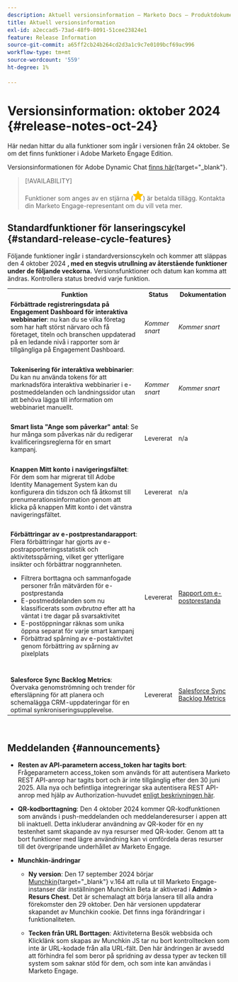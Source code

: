 ```yaml
---
description: Aktuell versionsinformation – Marketo Docs – Produktdokumentation
title: Aktuell versionsinformation
exl-id: a2eccad5-73ad-48f9-8091-51cee23824e1
feature: Release Information
source-git-commit: a65ff2cb24b264cd2d3a1c9c7e0109bcf69ac996
workflow-type: tm+mt
source-wordcount: '559'
ht-degree: 1%

---
```


# Versionsinformation: oktober 2024 {#release-notes-oct-24}

Här nedan hittar du alla funktioner som ingår i versionen från 24 oktober. Se om det finns funktioner i Adobe Marketo Engage Edition.

Versionsinformationen för Adobe Dynamic Chat [ finns här](/help/marketo/release-notes/dynamic-chat.md){target="_blank"}.

>[!AVAILABILITY]
>
>Funktioner som anges av en stjärna (![stjärna](assets/yellow-star.png)) är betalda tillägg. Kontakta din Marketo Engage-representant om du vill veta mer.

## Standardfunktioner för lanseringscykel {#standard-release-cycle-features}

Följande funktioner ingår i standardversionscykeln och kommer att släppas den 4 oktober 2024 **, med en stegvis utrullning av återstående funktioner under de följande veckorna.** Versionsfunktioner och datum kan komma att ändras. Kontrollera status bredvid varje funktion.

<table style="table-layout:auto"> 
 <tbody> 
  <tr> 
   <th style="width:65%">Funktion</th> 
   <th style="width:10%">Status</th>
   <th style="width:25%">Dokumentation</th>
  </tr>
    <tr> 
   <td><strong>Förbättrade registreringsdata på Engagement Dashboard för interaktiva webbinarier</strong>: nu kan du se vilka företag som har haft störst närvaro och få företaget, titeln och branschen uppdaterad på en ledande nivå i rapporter som är tillgängliga på Engagement Dashboard.</td> 
   <td><i>Kommer snart</i></td>
   <td><i>Kommer snart</i></td>
  </tr>
   <td> </td> 
   <td> </td>
   <td> </td>
  </tr>
  </tr>
    <tr> 
   <td><strong>Tokenisering för interaktiva webbinarier</strong>: Du kan nu använda tokens för att marknadsföra interaktiva webbinarier i e-postmeddelanden och landningssidor utan att behöva lägga till information om webbinariet manuellt.</td> 
   <td><i>Kommer snart</i></td>
   <td><i>Kommer snart</i></td>
  </tr>
  <tr> 
   <td> </td> 
   <td> </td>
   <td> </td>
  </tr>
  </tr>
   <tr> 
   <td><strong>Smart lista "Ange som påverkar" antal</strong>: Se hur många som påverkas när du redigerar kvalificeringsreglerna för en smart kampanj.</td> 
   <td>Levererat</td>
   <td>n/a</td>
  </tr>
  <tr> 
   <td> </td> 
   <td> </td>
   <td> </td>
  </tr>
  </tr>
   <tr> 
   <td><strong>Knappen Mitt konto i navigeringsfältet</strong>: För dem som har migrerat till Adobe Identity Management System kan du konfigurera din tidszon och få åtkomst till prenumerationsinformation genom att klicka på knappen Mitt konto i det vänstra navigeringsfältet.</td> 
   <td>Levererat</td>
   <td>n/a</td>
  </tr>
  <tr> 
   <td> </td> 
   <td> </td>
   <td> </td>
  </tr>
   <tr> 
   <td><strong>Förbättringar av e-postprestandarapport</strong>: Flera förbättringar har gjorts av e-postrapporteringsstatistik och aktivitetsspårning, vilket ger ytterligare insikter och förbättrar noggrannheten.
   <ul>
   <li>Filtrera borttagna och sammanfogade personer från mätvärden för e-postprestanda</li>
   <li>E-postmeddelanden som nu klassificerats som <i>avbrutna</i> efter att ha väntat i tre dagar på svarsaktivitet</li>
   <li>E-postöppningar räknas som unika öppna separat för varje smart kampanj</li>
   <li>Förbättrad spårning av e-postaktivitet genom förbättring av spårning av pixelplats</li>
   </td> 
   <td>Levererat</td>
   <td><a href="/help/marketo/product-docs/email-marketing/email-programs/email-program-data/email-performance-report.md" target="_blank">Rapport om e-postprestanda</a></td>
  </tr>
  <tr> 
   <td> </td> 
   <td> </td>
   <td> </td>
  </tr>
   <tr> 
   <td><strong>Salesforce Sync Backlog Metrics</strong>: Övervaka genomströmning och trender för eftersläpning för att planera och schemalägga CRM-uppdateringar för en optimal synkroniseringsupplevelse.
   </td> 
   <td>Levererat</td>
   <td><a href="/help/marketo/product-docs/crm-sync/salesforce-sync/salesforce-sync-backlog-metrics.md" target="_blank">Salesforce Sync Backlog Metrics</a></td>
  </tr>
 </tbody> 
</table>
<br/>

## Meddelanden {#announcements}

* **Resten av API-parametern access_token har tagits bort**: Frågeparametern access_token som används för att autentisera Marketo REST API-anrop har tagits bort och är inte tillgänglig efter den 30 juni 2025. Alla nya och befintliga integreringar ska autentisera REST API-anrop med hjälp av Authorization-huvudet [ enligt beskrivningen här](https://experienceleague.adobe.com/en/docs/marketo-developer/marketo/rest/authentication#using-an-access-token).


* **QR-kodborttagning**: Den 4 oktober 2024 kommer QR-kodfunktionen som används i push-meddelanden och meddelanderesurser i appen att bli inaktuell. Detta inkluderar användning av QR-koder för en ny testenhet samt skapande av nya resurser med QR-koder. Genom att ta bort funktioner med lägre användning kan vi omfördela deras resurser till det övergripande underhållet av Marketo Engage.

* **Munchkin-ändringar**

   * **Ny version**: Den 17 september 2024 börjar [Munchkin](/help/marketo/product-docs/administration/setup-administration/munchkin.md){target="_blank"} v.164 att rulla ut till Marketo Engage-instanser där inställningen Munchkin Beta är aktiverad i **Admin** > **Resurs Chest**. Det är schemalagt att börja lansera till alla andra förekomster den 29 oktober. Den här versionen uppdaterar skapandet av Munchkin cookie. Det finns inga förändringar i funktionaliteten.

   * **Tecken från URL Borttagen**: Aktiviteterna Besök webbsida och Klicklänk som skapas av Munchkin JS tar nu bort kontrolltecken som inte är URL-kodade från alla URL-fält. Den här ändringen är avsedd att förhindra fel som beror på spridning av dessa typer av tecken till system som saknar stöd för dem, och som inte kan användas i Marketo Engage.
